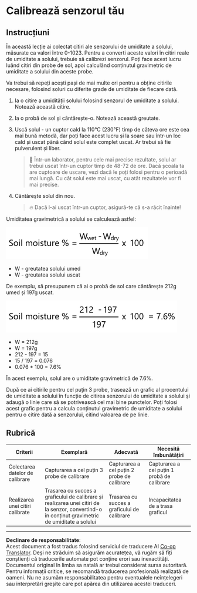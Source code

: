 <!--
CO_OP_TRANSLATOR_METADATA:
{
  "original_hash": "506d21b544d5de47406c89ad496a21cd",
  "translation_date": "2025-08-28T11:04:16+00:00",
  "source_file": "2-farm/lessons/2-detect-soil-moisture/assignment.md",
  "language_code": "ro"
}
-->
# Calibrează senzorul tău

## Instrucțiuni

În această lecție ai colectat citiri ale senzorului de umiditate a solului, măsurate ca valori între 0-1023. Pentru a converti aceste valori în citiri reale de umiditate a solului, trebuie să calibrezi senzorul. Poți face acest lucru luând citiri din probe de sol, apoi calculând conținutul gravimetric de umiditate a solului din aceste probe.

Va trebui să repeți acești pași de mai multe ori pentru a obține citirile necesare, folosind soluri cu diferite grade de umiditate de fiecare dată.

1. Ia o citire a umidității solului folosind senzorul de umiditate a solului. Notează această citire.

1. Ia o probă de sol și cântărește-o. Notează această greutate.

1. Uscă solul - un cuptor cald la 110°C (230°F) timp de câteva ore este cea mai bună metodă, dar poți face acest lucru și la soare sau într-un loc cald și uscat până când solul este complet uscat. Ar trebui să fie pulverulent și liber.

    > 💁 Într-un laborator, pentru cele mai precise rezultate, solul ar trebui uscat într-un cuptor timp de 48-72 de ore. Dacă școala ta are cuptoare de uscare, vezi dacă le poți folosi pentru o perioadă mai lungă. Cu cât solul este mai uscat, cu atât rezultatele vor fi mai precise.

1. Cântărește solul din nou.

    > 🔥 Dacă l-ai uscat într-un cuptor, asigură-te că s-a răcit înainte!

Umiditatea gravimetrică a solului se calculează astfel:

![umiditatea solului % este greutatea umedă minus greutatea uscată, împărțită la greutatea uscată, înmulțită cu 100](../../../../../translated_images/gsm-calculation.6da38c6201eec14e7573bb2647aa18892883193553d23c9d77e5dc681522dfb2.ro.png)

* W - greutatea solului umed  
* W - greutatea solului uscat  

De exemplu, să presupunem că ai o probă de sol care cântărește 212g umed și 197g uscat.

![Calculul completat](../../../../../translated_images/gsm-calculation-example.99f9803b4f29e97668e7c15412136c0c399ab12dbba0b89596fdae9d8aedb6fb.ro.png)

* W = 212g  
* W = 197g  
* 212 - 197 = 15  
* 15 / 197 = 0.076  
* 0.076 * 100 = 7.6%  

În acest exemplu, solul are o umiditate gravimetrică de 7.6%.

După ce ai citirile pentru cel puțin 3 probe, trasează un grafic al procentului de umiditate a solului în funcție de citirea senzorului de umiditate a solului și adaugă o linie care să se potrivească cel mai bine punctelor. Poți folosi acest grafic pentru a calcula conținutul gravimetric de umiditate a solului pentru o citire dată a senzorului, citind valoarea de pe linie.

## Rubrică

| Criterii | Exemplară | Adecvată | Necesită îmbunătățiri |
| -------- | --------- | -------- | --------------------- |
| Colectarea datelor de calibrare | Capturarea a cel puțin 3 probe de calibrare | Capturarea a cel puțin 2 probe de calibrare | Capturarea a cel puțin 1 probă de calibrare |
| Realizarea unei citiri calibrate | Trasarea cu succes a graficului de calibrare și realizarea unei citiri de la senzor, convertind-o în conținut gravimetric de umiditate a solului | Trasarea cu succes a graficului de calibrare | Incapacitatea de a trasa graficul |

---

**Declinare de responsabilitate**:  
Acest document a fost tradus folosind serviciul de traducere AI [Co-op Translator](https://github.com/Azure/co-op-translator). Deși ne străduim să asigurăm acuratețea, vă rugăm să fiți conștienți că traducerile automate pot conține erori sau inexactități. Documentul original în limba sa natală ar trebui considerat sursa autoritară. Pentru informații critice, se recomandă traducerea profesională realizată de oameni. Nu ne asumăm responsabilitatea pentru eventualele neînțelegeri sau interpretări greșite care pot apărea din utilizarea acestei traduceri.
